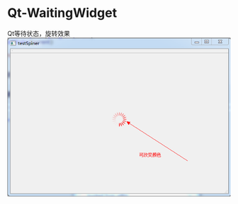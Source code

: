 # Qt-WaitingWidget
Qt等待状态，旋转效果
![test](https://github.com/wangk88/Qt-WaitingWidget/blob/master/%E5%B0%8FQ%E6%88%AA%E5%9B%BE-20180624225048.png)

